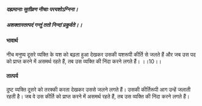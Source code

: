 ##### दह्यमानाः सुतीव्रण नीचाः परयशोऽग्निना।
##### अशक्तास्तत्पदं गन्तुं ततो निन्दां प्रकुर्वते।। 

#### भावार्थ

नीच मनुष्य दूसरे व्यक्ति के यश को बढ़ता हुआ देखकर उसकी यशरूपी कीर्ति से जलते हैं और जब उस पद को प्राप्त करने में असमर्थ रहते हैं, तब उस व्यक्ति की निंदा करने लगते हैं। ।।10।।

#### तात्पर्य

दुष्ट व्यक्ति दूसरे को तरक्की करता देखकर उससे जलने लगते हैं। उसकी कीर्तिरूपी आग उन्हें जलाती रहती है। जब वे उस कीर्ति को प्राप्त करने में असमर्थ रहते हैं, तब उस व्यक्ति की निंदा करने लगते हैं।